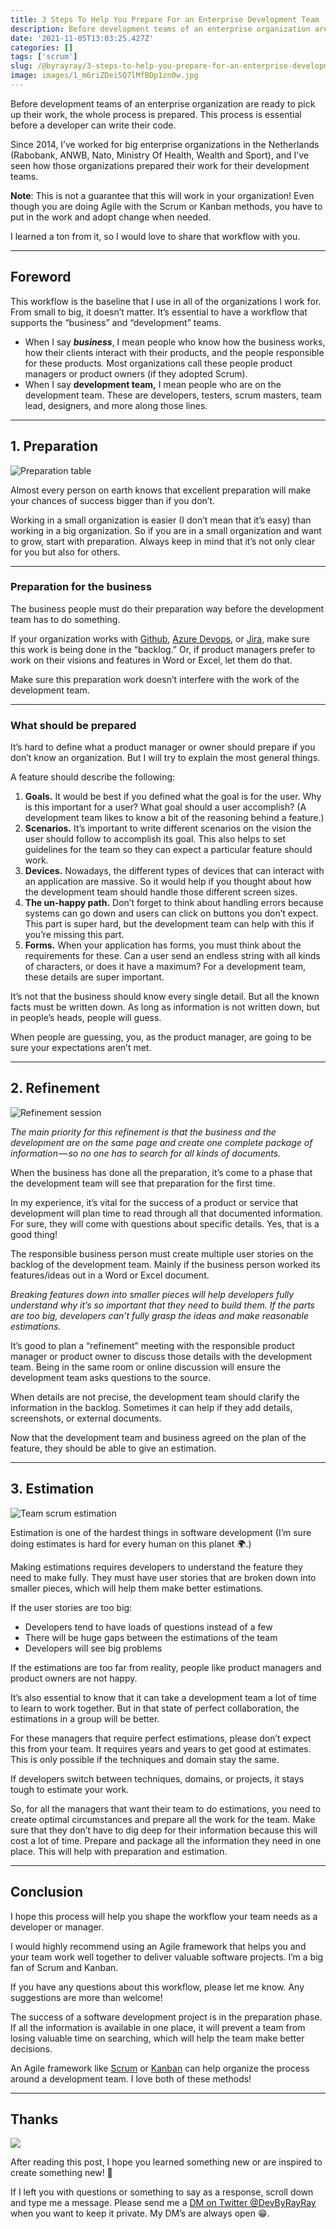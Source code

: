 ```yaml
---
title: 3 Steps To Help You Prepare For an Enterprise Development Team
description: Before development teams of an enterprise organization are ready to pick up their work, the whole process is prepared. This process is essential before a developer can write their code.
date: '2021-11-05T13:03:25.427Z'
categories: []
tags: ['scrum']
slug: /@byrayray/3-steps-to-help-you-prepare-for-an-enterprise-development-team-981742f265cd
image: images/1_m6riZDeiSQ7lMfBDp1zn0w.jpg
---
```


Before development teams of an enterprise organization are ready to pick up their work, the whole process is prepared. This process is essential before a developer can write their code.

Since 2014, I’ve worked for big enterprise organizations in the Netherlands (Rabobank, ANWB, Nato, Ministry Of Health, Wealth and Sport), and I’ve seen how those organizations prepared their work for their development teams.

**Note**: This is not a guarantee that this will work in your organization! Even though you are doing Agile with the Scrum or Kanban methods, you have to put in the work and adopt change when needed.

I learned a ton from it, so I would love to share that workflow with you.

---

## Foreword

This workflow is the baseline that I use in all of the organizations I work for. From small to big, it doesn’t matter. It’s essential to have a workflow that supports the “business” and “development” teams.

*   When I say **_business_**, I mean people who know how the business works, how their clients interact with their products, and the people responsible for these products. Most organizations call these people product managers or product owners (if they adopted Scrum).
*   When I say **development team,** I mean people who are on the development team. These are developers, testers, scrum masters, team lead, designers, and more along those lines.

---
## 1. Preparation

![Preparation table](/images/jexo--Gy7GjLy-Vs-unsplash.jpg)

Almost every person on earth knows that excellent preparation will make your chances of success bigger than if you don’t.

Working in a small organization is easier (I don’t mean that it’s easy) than working in a big organization. So if you are in a small organization and want to grow, start with preparation. Always keep in mind that it’s not only clear for you but also for others.

---
### Preparation for the business

The business people must do their preparation way before the development team has to do something.

If your organization works with [Github](https://github.com/), [Azure Devops](http://dev.azure.com/), or [Jira](https://www.atlassian.com/software/jira), make sure this work is being done in the “backlog.” Or, if product managers prefer to work on their visions and features in Word or Excel, let them do that.

Make sure this preparation work doesn’t interfere with the work of the development team.

---

### What should be prepared

It’s hard to define what a product manager or owner should prepare if you don’t know an organization. But I will try to explain the most general things.

A feature should describe the following:

1.  **Goals.** It would be best if you defined what the goal is for the user. Why is this important for a user? What goal should a user accomplish? (A development team likes to know a bit of the reasoning behind a feature.)
2.  **Scenarios.** It’s important to write different scenarios on the vision the user should follow to accomplish its goal. This also helps to set guidelines for the team so they can expect a particular feature should work.
3.  **Devices.** Nowadays, the different types of devices that can interact with an application are massive. So it would help if you thought about how the development team should handle those different screen sizes.
4.  **The un-happy path.** Don’t forget to think about handling errors because systems can go down and users can click on buttons you don’t expect. This part is super hard, but the development team can help with this if you’re missing this part.
5.  **Forms.** When your application has forms, you must think about the requirements for these. Can a user send an endless string with all kinds of characters, or does it have a maximum? For a development team, these details are super important.

It’s not that the business should know every single detail. But all the known facts must be written down. As long as information is not written down, but in people’s heads, people will guess.

When people are guessing, you, as the product manager, are going to be sure your expectations aren’t met.

---
## 2. Refinement

![Refinement session](/images/jason-goodman-Oalh2MojUuk-unsplash.jpg)

_The main priority for this refinement is that the business and the development are on the same page and create one complete package of information — so no one has to search for all kinds of documents._

When the business has done all the preparation, it’s come to a phase that the development team will see that preparation for the first time.

In my experience, it’s vital for the success of a product or service that development will plan time to read through all that documented information. For sure, they will come with questions about specific details. Yes, that is a good thing!

The responsible business person must create multiple user stories on the backlog of the development team. Mainly if the business person worked its features/ideas out in a Word or Excel document.

_Breaking features down into smaller pieces will help developers fully understand why it’s so important that they need to build them. If the parts are too big, developers can’t fully grasp the ideas and make reasonable estimations._

It’s good to plan a “refinement” meeting with the responsible product manager or product owner to discuss those details with the development team. Being in the same room or online discussion will ensure the development team asks questions to the source.

When details are not precise, the development team should clarify the information in the backlog. Sometimes it can help if they add details, screenshots, or external documents.

Now that the development team and business agreed on the plan of the feature, they should be able to give an estimation.

---
## 3. Estimation

![Team scrum estimation](/images/irfan-simsar-wxWulfjN-G0-unsplash.jpg)

Estimation is one of the hardest things in software development (I’m sure doing estimates is hard for every human on this planet 🌍.)

Making estimations requires developers to understand the feature they need to make fully. They must have user stories that are broken down into smaller pieces, which will help them make better estimations.

If the user stories are too big:

*   Developers tend to have loads of questions instead of a few
*   There will be huge gaps between the estimations of the team
*   Developers will see big problems

If the estimations are too far from reality, people like product managers and product owners are not happy.

It’s also essential to know that it can take a development team a lot of time to learn to work together. But in that state of perfect collaboration, the estimations in a group will be better.

For these managers that require perfect estimations, please don’t expect this from your team. It requires years and years to get good at estimates. This is only possible if the techniques and domain stay the same.

If developers switch between techniques, domains, or projects, it stays tough to estimate your work.

So, for all the managers that want their team to do estimations, you need to create optimal circumstances and prepare all the work for the team. Make sure that they don’t have to dig deep for their information because this will cost a lot of time. Prepare and package all the information they need in one place. This will help with preparation and estimation.

---

## Conclusion

I hope this process will help you shape the workflow your team needs as a developer or manager.

I would highly recommend using an Agile framework that helps you and your team work well together to deliver valuable software projects. I’m a big fan of Scrum and Kanban.

If you have any questions about this workflow, please let me know. Any suggestions are more than welcome!

The success of a software development project is in the preparation phase. If all the information is available in one place, it will prevent a team from losing valuable time on searching, which will help the team make better decisions.

An Agile framework like [Scrum](https://www.scrum.org/resources/what-is-scrum) or [Kanban](https://www.atlassian.com/agile/kanban) can help organize the process around a development team. I love both of these methods!

---

## Thanks

![](/images/0__4aTcitCaVTWHHeiO.jpg)

After reading this post, I hope you learned something new or are inspired to create something new! 🤗

If I left you with questions or something to say as a response, scroll down and type me a message. Please send me a [DM on Twitter @DevByRayRay](https://twitter.com/@devbyrayray) when you want to keep it private. My DM’s are always open 😁.
